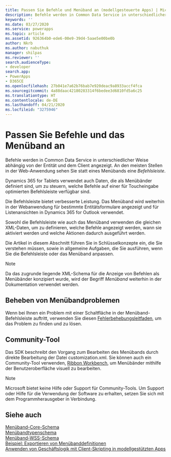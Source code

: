 ```yaml
---
title: Passen Sie Befehle und Menüband an (modellgesteuerte Apps) | Microsoft Docs
description: Befehle werden in Common Data Service in unterschiedlicher Weise abhängig von der Entität und dem Client angezeigt. An den meisten Stellen in der Web-Anwendung sehen Sie eine Befehlsleiste anstelle eines Menübands. Dynamics 365 für Tablets verwendet auch Daten, die als Menübänder definiert sind, um zu steuern, welche Befehle auf einer für Toucheingabe optimierten Befehlsleiste verfügbar sind.
keywords: ''
ms.date: 03/27/2020
ms.service: powerapps
ms.topic: article
ms.assetid: 926364b0-ede6-00e9-39d4-5aae5e00be0b
author: Nkrb
ms.author: nabuthuk
manager: shilpas
ms.reviewer: ''
search.audienceType:
- developer
search.app:
- PowerApps
- D365CE
ms.openlocfilehash: 27b041e7a62b76bab7e920deac9a8933accf4fca
ms.sourcegitcommit: 4a88daac42180283314f6bedee3d6810fd5a6c25
ms.translationtype: HT
ms.contentlocale: de-DE
ms.lasthandoff: 04/21/2020
ms.locfileid: "3275946"
---
```

# <a name="customize-commands-and-the-ribbon"></a>Passen Sie Befehle und das Menüband an

Befehle werden in Common Data Service in unterschiedlicher Weise abhängig von der Entität und dem Client angezeigt. An den meisten Stellen in der Web-Anwendung sehen Sie statt eines Menübands eine *Befehlsleiste*. 

Dynamics 365 for Tablets verwendet auch Daten, die als Menübänder definiert sind, um zu steuern, welche Befehle auf einer für Toucheingabe optimierten Befehlsleiste verfügbar sind.  
  
Die Befehlsleiste bietet verbesserte Leistung. Das Menüband wird weiterhin in der Webanwendung für bestimmte Entitätsformulare angezeigt und für Listenansichten in Dynamics 365 for Outlook verwendet.  
  
Sowohl die Befehlsleiste wie auch das Menüband verwenden die gleichen XML-Daten, um zu definieren, welche Befehle angezeigt werden, wann sie aktiviert werden und welche Aktionen dadurch ausgeführt werden.  
  
Die Artikel in diesem Abschnitt führen Sie in Schlüsselkonzepte ein, die Sie verstehen müssen, sowie in allgemeine Aufgaben, die Sie ausführen, wenn Sie die Befehlsleiste oder das Menüband anpassen.  
  
> [!NOTE]
>  Da das zugrunde liegende XML-Schema für die Anzeige von Befehlen als Menübänder konzipiert wurde, wird der Begriff *Menüband* weiterhin in der Dokumentation verwendet werden.  
  
## <a name="troubleshoot-ribbon-issues"></a>Beheben von Menübandproblemen

Wenn bei Ihnen ein Problem mit einer Schaltfläche in der Menüband-Befehlsleiste auftritt, verwenden Sie diesen [Fehlerbehebungsleitfaden](https://support.microsoft.com/help/4552163), um das Problem zu finden und zu lösen.


## <a name="community-tool"></a>Community-Tool
Das SDK beschreibt den Vorgang zum Bearbeiten des Menübands durch direkte Bearbeitung der Datei customization.xml. Sie können auch ein Community-Tool verwenden, [Ribbon Workbench](https://www.develop1.net/public/rwb/ribbonworkbench.aspx), um Menübänder mithilfe der Benutzeroberfläche visuell zu bearbeiten. 

> [!NOTE]
> Microsoft bietet keine Hilfe oder Support für Community-Tools. Um Support oder Hilfe für die Verwendung der Software zu erhalten, setzen Sie sich mit dem Programmherausgeber in Verbindung.  
  
  
## <a name="see-also"></a>Siehe auch  

 [Menüband-Core-Schema](ribbon-core-schema.md)  
 [Menübandtypenschema](ribbon-types-schema.md)  
 [Menüband-WSS-Schema](ribbon-wss-schema.md)<br/> 
 [Beispiel: Exportieren von Menübanddefinitionen](sample-export-ribbon-definitions.md)<br/> 
 [Anwenden von Geschäftslogik mit Client-Skripting in modellgestützten Apps](client-scripting.md)
